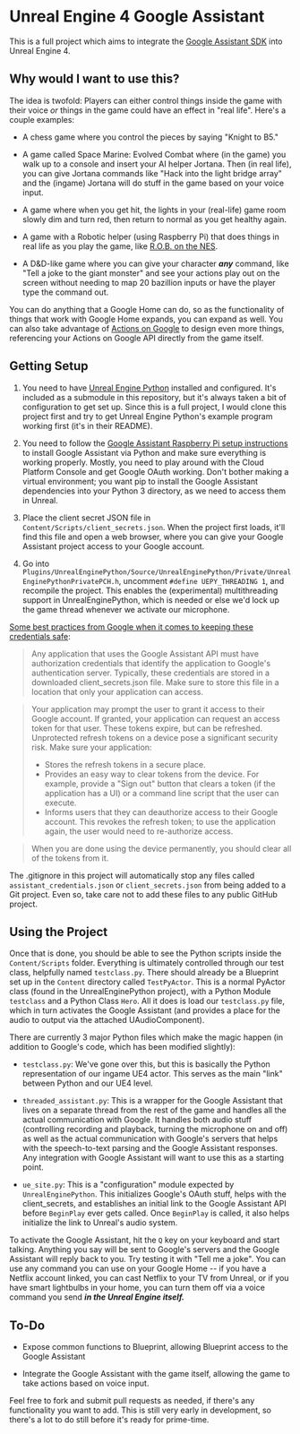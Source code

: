 # Unreal Engine 4 Google Assistant

This is a full project which aims to integrate the [Google Assistant SDK](https://developers.google.com/assistant/sdk/) into Unreal Engine 4.

## Why would I want to use this?

The idea is twofold: Players can either control things inside the game with their voice *or* things in the game could have an effect in "real life". Here's a couple examples:

* A chess game where you control the pieces by saying "Knight to B5."

* A game called Space Marine: Evolved Combat where (in the game) you walk up to a console and insert your AI helper Jortana. Then (in real life), you can give Jortana commands like "Hack into the light bridge array" and the (ingame) Jortana will do stuff in the game based on your voice input.

* A game where when you get hit, the lights in your (real-life) game room slowly dim and turn red, then return to normal as you get healthy again.

* A game with a Robotic helper (using Raspberry Pi) that does things in real life as you play the game, like [R.O.B. on the NES](https://www.youtube.com/watch?v=ocrTkuPMmvI).

* A D&D-like game where you can give your character ***any*** command, like "Tell a joke to the giant monster" and see your actions play out on the screen without needing to map 20 bazillion inputs or have the player type the command out.

You can do anything that a Google Home can do, so as the functionality of things that work with Google Home expands, you can expand as well. You can also take advantage of [Actions on Google](https://docs.api.ai/docs/actions-on-google-integration) to design even more things, referencing your Actions on Google API directly from the game itself.

## Getting Setup

1. You need to have [Unreal Engine Python](https://github.com/20tab/UnrealEnginePython) installed and configured. It's included as a submodule in this repository, but it's always taken a bit of configuration to get set up. Since this is a full project, I would clone this project first and try to get Unreal Engine Python's example program working first (it's in their README).

2. You need to follow the [Google Assistant Raspberry Pi setup instructions](https://developers.google.com/assistant/sdk/prototype/getting-started-pi-python/config-dev-project-and-account) to install Google Assistant via Python and make sure everything is working properly. Mostly, you need to play around with the Cloud Platform Console and get Google OAuth working. Don't bother making a virtual environment; you want pip to install the Google Assistant dependencies into your Python 3 directory, as we need to access them in Unreal.

3. Place the client secret JSON file in `Content/Scripts/client_secrets.json`. When the project first loads, it'll find this file and open a web browser, where you can give your Google Assistant project access to your Google account.

4. Go into `Plugins/UnrealEnginePython/Source/UnrealEnginePython/Private/UnrealEnginePythonPrivatePCH.h`, uncomment `#define UEPY_THREADING 1`, and recompile the project. This enables the (experimental) multithreading support in UnrealEnginePython, which is needed or else we'd lock up the game thread whenever we activate our microphone.

[Some best practices from Google when it comes to keeping these credentials safe](https://developers.google.com/assistant/sdk/best-practices/privacy-and-security):

> Any application that uses the Google Assistant API must have authorization credentials that identify the application to Google's authentication server. Typically, these credentials are stored in a downloaded client_secrets.json file. Make sure to store this file in a location that only your application can access.

> Your application may prompt the user to grant it access to their Google account. If granted, your application can request an access token for that user. These tokens expire, but can be refreshed.
> Unprotected refresh tokens on a device pose a significant security risk. Make sure your application:
> * Stores the refresh tokens in a secure place.
> * Provides an easy way to clear tokens from the device. For example, provide a "Sign out" button that clears a token (if the application has a UI) or a command line script that the user can execute.
> * Informs users that they can deauthorize access to their Google account. This revokes the refresh token; to use the application again, the user would need to re-authorize access.

> When you are done using the device permanently, you should clear all of the tokens from it.

The .gitignore in this project will automatically stop any files called `assistant_credentials.json` or `client_secrets.json` from being added to a Git project. Even so, take care not to add these files to any public GitHub project.

## Using the Project

Once that is done, you should be able to see the Python scripts inside the `Content/Scripts` folder. Everything is ultimately controlled through our test class, helpfully named `testclass.py`. There should already be a Blueprint set up in the `Content` directory called `TestPyActor`. This is a normal PyActor class (found in the UnrealEnginePython project), with a Python Module `testclass` and a Python Class `Hero`. All it does is load our `testclass.py` file, which in turn activates the Google Assistant (and provides a place for the audio to output via the attached UAudioComponent).

There are currently 3 major Python files which make the magic happen (in addition to Google's code, which has been modified slightly):

* `testclass.py`: We've gone over this, but this is basically the Python representation of our ingame UE4 actor. This serves as the main "link" between Python and our UE4 level.

* `threaded_assistant.py`: This is a wrapper for the Google Assistant that lives on a separate thread from the rest of the game and handles all the actual communication with Google. It handles both audio stuff (controlling recording and playback, turning the microphone on and off) as well as the actual communication with Google's servers that helps with the speech-to-text parsing and the Google Assistant responses. Any integration with Google Assistant will want to use this as a starting point.

* `ue_site.py`: This is a "configuration" module expected by `UnrealEnginePython`. This initializes Google's OAuth stuff, helps with the client_secrets, and establishes an initial link to the Google Assistant API before `BeginPlay` ever gets called. Once `BeginPlay` is called, it also helps initialize the link to Unreal's audio system.

To activate the Google Assistant, hit the `Q` key on your keyboard and start talking. Anything you say will be sent to Google's servers and the Google Assistant will reply back to you. Try testing it with "Tell me a joke". You can use any command you can use on your Google Home -- if you have a Netflix account linked, you can cast Netflix to your TV from Unreal, or if you have smart lightbulbs in your home, you can turn them off via a voice command you send ***in the Unreal Engine itself.***

## To-Do

* Expose common functions to Blueprint, allowing Blueprint access to the Google Assistant

* Integrate the Google Assistant with the game itself, allowing the game to take actions based on voice input.

Feel free to fork and submit pull requests as needed, if there's any functionality you want to add. This is still very early in development, so there's a lot to do still before it's ready for prime-time.
